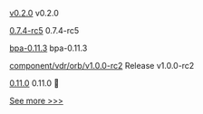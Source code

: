 
[v0.2.0](https://github.com/hyperledger/aries-framework-javascript/releases/tag/v0.2.0) v0.2.0

[0.7.4-rc5](https://github.com/hyperledger/aries-cloudagent-python/releases/tag/0.7.4-rc5) 0.7.4-rc5

[bpa-0.11.3](https://github.com/hyperledger-labs/business-partner-agent-chart/releases/tag/bpa-0.11.3) bpa-0.11.3

[component/vdr/orb/v1.0.0-rc2](https://github.com/hyperledger/aries-framework-go-ext/releases/tag/component/vdr/orb/v1.0.0-rc2) Release v1.0.0-rc2

[0.11.0](https://github.com/hyperledger-labs/business-partner-agent/releases/tag/0.11.0) 0.11.0 🌈


[See more >>>](https://start-here.hyperledger.org/releases)
